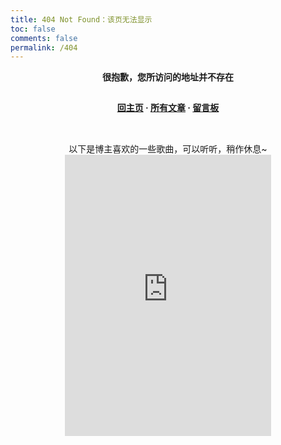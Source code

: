 ```yaml
---
title: 404 Not Found：该页无法显示
toc: false
comments: false
permalink: /404
---
```

<style type="text/css">
	.article-header {
		padding: 0;
		padding-top: 26px;
		border-left: none;
		text-align: center;
	}
	.article-header:hover {
		border-left: none;
	}
	.article-title {
		font-size: 2.1em;
	}
	strong a {
		color: #747474;
	}
	.article-meta {
		display: none;
	}
	.share {
		display: none;
	}
	.ds-meta {
		display: none;
	}
	.player {
		margin-left: -10px;
	}
	.sign {
		text-align: right;
		font-style: italic;
	}
  	#page-visit {
		display: none;
	}
	.center {
		text-align: center;
		height: 2.5em;
		font-weight: bold;
	}
	.article-entry hr {
		margin: 0;
	}
	.pic {
		text-align: center;
		margin: 0;
	}
	.pic br {
  		display: none;
  	}
	#container .article-info-post.article-info {
  	display: none;
  	}
	#container .article .article-title {
	padding: 0;
	}
</style>
<p class="center">很抱歉，您所访问的地址并不存在 </p>

<p class="center"><a href="/">回主页</a> · <a href="/archives">所有文章</a> · <a href="/about">留言板</a></p>

<div style="text-align: center"><br>以下是博主喜欢的一些歌曲，可以听听，稍作休息~<br>
<iframe frameborder="no" border="0" marginwidth="0" marginheight="0" width=330 height=450 src="https://music.163.com/outchain/player?type=0&id=135852005&auto=1&height=430"></iframe>
</div>

<!-- 原先的外链歌单 52458825  -->